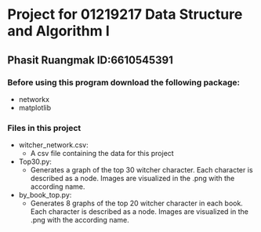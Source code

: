 # Project for 01219217 Data Structure and Algorithm I
## Phasit Ruangmak ID:6610545391
### Before using this program download the following package:
 - networkx
 - matplotlib

### Files in this project
- witcher_network.csv:
    - A csv file containing the data for this project
- Top30.py: 
    - Generates a graph of the top 30 witcher character. 
      Each character is described as a node. Images are visualized in the .png with the according name.
- by_book_top.py: 
    - Generates 8 graphs of the top 20 witcher character in each book. 
      Each character is described as a node. Images are visualized in the .png with the according name.

